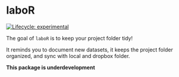 
<!-- README.md is generated from README.Rmd. Please edit that file -->

# laboR

<!-- badges: start -->

[![Lifecycle:
experimental](https://img.shields.io/badge/lifecycle-experimental-orange.svg)](https://www.tidyverse.org/lifecycle/#experimental)
<!-- badges: end -->

The goal of `laboR` is to keep your project folder tidy\!

It reminds you to document new datasets, it keeps the project folder
organized, and sync with local and dropbox folder.

**This package is underdevelopment**
